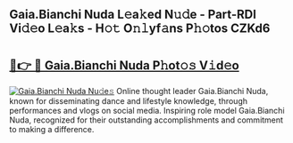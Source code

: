 ## Gaia.Bianchi Nuda L𝚎a𝚔ed N𝚞𝚍e - Part-RDl Vi𝚍𝚎o L𝚎a𝚔s - H𝚘𝚝 O𝚗𝚕yf𝚊ns P𝚑𝚘tos CZKd6

# <h2><a href="http://kf2xcmr.oniu.top/?m=Gaia.Bianchi+Nuda">🔗👉 🔴 Gaia.Bianchi Nuda P𝚑ot𝚘𝚜 V𝚒d𝚎o</a></h2>

[![Gaia.Bianchi Nuda Nu𝚍e𝚜](https://i.imgur.com/0qMVB7G.gif)](http://kf2xcmr.oniu.top/?m=Gaia.Bianchi+Nuda)
Online thought leader Gaia.Bianchi Nuda, known for disseminating dance and lifestyle knowledge, through performances and vlogs on social media. Inspiring role model Gaia.Bianchi Nuda, recognized for their outstanding accomplishments and commitment to making a difference.  
